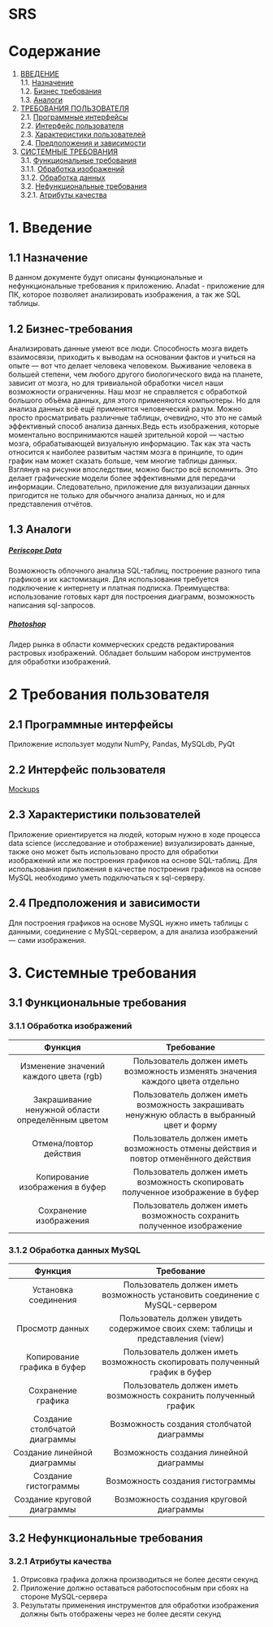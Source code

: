 
# SRS
# Содержание

1. [ВВЕДЕНИЕ](#1) <br>
	1.1. [Назначение](#1.1) <br> 
	1.2. [Бизнес требования](#1.2) <br>
	1.3. [Аналоги](#1.3) <br>
2. [ТРЕБОВАНИЯ ПОЛЬЗОВАТЕЛЯ](#2) <br>
	2.1. [Программные интерфейсы](#2.1) <br>
  	2.2. [Интерфейс пользователя](#2.2) <br>
  	2.3. [Характеристики пользователей](#2.3) <br>
  	2.4. [Предположения и зависимости](#2.4) <br>
3. [СИСТЕМНЫЕ ТРЕБОВАНИЯ](#3) <br>
  	3.1. [Функциональные требования](#3.1) <br>
  		3.1.1. [Обработка изображений](#3.1.1) <br>
  		3.1.2. [Обработка данных](#3.1.2)<br>
  	3.2. [Нефункциональные требования](#3.2) <br>
   		3.2.1. [Атрибуты качества](#3.2.1) <br>

# 1. Введение <a name = "1"></a>

## 1.1 Назначение <a name = "1.1"></a>

В данном документе будут описаны функциональные и нефункциональные требования к приложению.
Anadat - приложение для ПК, которое позволяет анализировать изображения, а так же SQL таблицы. 

## 1.2 Бизнес-требования <a name = "1.2"></a>

Анализировать данные умеют все люди. Способность мозга видеть взаимосвязи, приходить к выводам на основании фактов и учиться на опыте — вот что делает человека человеком. Выживание человека в большей степени, чем любого другого биологического вида на планете, зависит от мозга, но для тривиальной обработки чисел наши возможности ограниченны. Наш мозг не справляется с обработкой большого объёма данных, для этого применяются компьютеры. Но для анализа данных всё ещё применятся человеческий разум. Можно просто просматривать различные таблицы, очевидно, что это не самый эффективный способ анализа данных.Ведь есть изображения, которые моментально воспринимаются нашей зрительной корой — частью мозга, обрабатывающей визуальную информацию. Так как эта часть относится к наиболее развитым частям мозга в принципе, то один график нам может сказать больше, чем многие таблицы данных. Взглянув на рисунки впоследствии, можно быстро всё вспомнить. Это делает графические модели более эффективными для передачи информации. Следовательно, приложение для визуализации данных пригодится не только для обычного анализа данных, но и для представления отчётов.

## 1.3 Аналоги <a name = "1.3"></a>

##### [Periscope Data](https://www.periscopedata.com/)


Возможность облочного анализа SQL-таблиц, построение разного типа графиков и их кастомизация. Для использования требуется подключение к интернету и платная подписка. Преимущества: использование готовых карт для построения диаграмм, возможность написания sql-запросов.

##### [Photoshop](https://www.adobe.com/products/photoshop.html)

Лидер рынка в области коммерческих средств редактирования растровых изображений. Обладает большим набором инструментов для обработки изображений. 

# 2 Требования пользователя <a name = "2"></a>

## 2.1 Программные интерфейсы <a name = "2.1"></a>

Приложение использует модули NumPy, Pandas, MySQLdb, PyQt

## 2.2 Интерфейс пользователя <a name = "2.2"></a>
[Mockups](https://github.com/Anastasiyabordak/Anadat/blob/master/Mockups/Mockups.md)
## 2.3 Характеристики пользователей <a name = "2.3"></a>

Приложение ориентируется на людей, которым нужно в ходе процесса data science (исследование и отображение) визуализировать данные, также оно может быть использовано просто для обработки изображений или же построения графиков на основе SQL-таблиц.
Для использования приложения в качестве построения графиков на основе MySQL необходимо уметь подключаться к sql-серверу. 

## 2.4 Предположения и зависимости <a name = "2.4"></a>

Для построения графиков на основе MySQL нужно иметь таблицы с данными, соединение с MySQL-сервером, а для анализа изображений — сами изображения.

# 3. Системные требования <a name = "3"></a>

## 3.1 Функциональные требования <a name = "3.1"></a>

### 3.1.1 Обработка изображений <a name = "3.1.1"></a>

 Функция |Требование |
|:-----:|:----------------:|
Изменение значений каждого цвета (rgb)  |Пользователь должен иметь возможность изменять значения каждого цвета отдельно|
Закрашивание ненужной области  определённым цветом |Пользователь должен иметь возможность закрашивать ненужную область в выбранный цвет и форму| 
Отмена/повтор действия|Пользователь должен иметь возможность отмены действия и повтор отменённого действия| 
Копирование изображения в буфер|Пользователь должен иметь возможность скопировать полученное изображение в буфер| 
Сохранение изображения|Пользователь должен иметь возможность сохранить полученное изображение| 

### 3.1.2 Обработка данных MySQL <a name = "3.1.2"></a>

 Функция |Требование |
|:-----:|:----------------:|
Установка соединения|Пользователь должен иметь возможность установить соединение с MySQL-сервером|
 Просмотр данных|Пользователь должен увидеть содержимое своих схем: таблицы и представления (view)| 
Копирование графика в буфер|Пользователь должен иметь возможность скопировать полученный график в буфер| 
Сохранение графика|Пользователь должен иметь возможность сохранить полученный график|
Создание столбчатой диаграммы|Возможность создания столбчатой диаграммы| 
Создание линейной диаграммы|Возможность создания линейной диаграммы|
Создание гистограммы |Возможность создания гистограммы|
Создание круговой диаграммы |Возможность создания круговой диаграммы


## 3.2 Нефункциональные требования <a name = "3.2"></a>

### 3.2.1 Атрибуты качества <a name = "3.2.1"></a>

1. Отрисовка графика должна производиться не более десяти секунд
2. Приложение должно оставаться работоспособным при сбоях на стороне MySQL-сервера
3. Результаты применения инструментов для обработки изображения должны быть отображены через не более десяти секунд
